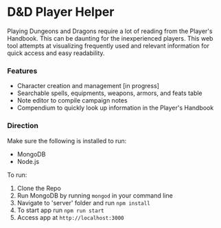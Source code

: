 # D&D Player Helper

Playing Dungeons and Dragons require a lot of reading from the Player's Handbook. This can be daunting for the inexperienced players. This web tool attempts at visualizing frequently used and relevant information for quick access and easy readability.

### Features

  * Character creation and management [in progress]
  * Searchable spells, equipments, weapons, armors, and feats table
  * Note editor to compile campaign notes
  * Compendium to quickly look up information in the Player's Handbook
  
### Direction

Make sure the following is installed to run:

  * MongoDB
  * Node.js

To run:

   1. Clone the Repo
   2. Run MongoDB by running `mongod` in your command line
   3. Navigate to 'server' folder and run `npm install`
   4. To start app run `npm run start`
   5. Access app at `http://localhost:3000`